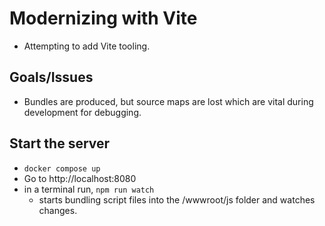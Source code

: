 # Modernizing with Vite

- Attempting to add Vite tooling.

## Goals/Issues

- Bundles are produced, but source maps are lost which are vital during development for debugging.

## Start the server

- `docker compose up`
- Go to http://localhost:8080
- in a terminal run, `npm run watch`
  - starts bundling script files into the /wwwroot/js folder and watches changes.
